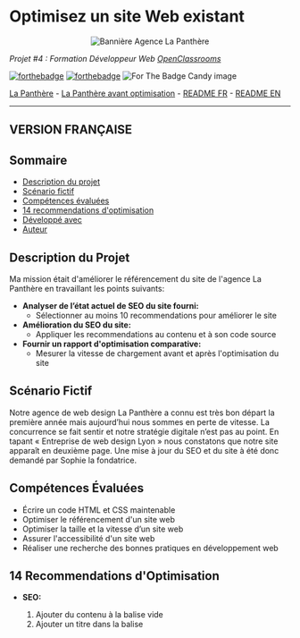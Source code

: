 # Optimisez un site Web existant

<p align="center">
  <img src="/img/banner_la_panthère.png" alt="Bannière Agence La Panthère">
</p>

*Projet #4 : Formation Développeur Web [OpenClassrooms](https://openclassrooms.com/fr/paths/717-developpeur-web)*


[![forthebadge](https://forthebadge.com/images/badges/0-percent-optimized.svg)](https://forthebadge.com) [![forthebadge](https://forthebadge.com/images/badges/uses-git.svg)](https://forthebadge.com) <img src="/images/powered-by-candy.svg" alt="For The Badge Candy image" />

[La Panthère](https://hileene.github.io/BehalalAline_4_25112022/) - [La Panthère avant optimisation]() - <a href="#version-française">README FR</a> - <a href="#english-version">README EN</a>


---
## VERSION FRANÇAISE

## Sommaire

- [Description du projet](#description-du-projet)
- [Scénario fictif](#scénario-fictif)
- [Compétences évaluées](#compétences-évaluées)
- [14 recommendations d'optimisation](#14-recommendations-d-optimisation)
- [Développé avec](#développé-avec)
- [Auteur](#auteur)

## Description du Projet

Ma mission était d'améliorer le référencement du site de l'agence La Panthère en travaillant les points suivants:

- **Analyser de l’état actuel de SEO du site fourni:**
  - Sélectionner au moins 10 recommendations pour améliorer le site
- **Amélioration du SEO du site:**
  - Appliquer les recommendations au contenu et à son code source
- **Fournir un rapport d'optimisation comparative:**
  - Mesurer la vitesse de chargement avant et après l'optimisation du site

## Scénario Fictif

Notre agence de web design La Panthère a connu est très bon départ la première année mais aujourd’hui nous sommes en perte de vitesse. La concurrence se fait sentir et notre stratégie digitale n’est pas au point. En tapant « Entreprise de web design Lyon » nous constatons que notre site apparaît en deuxième page. Une mise à jour du SEO et du site à été donc demandé par Sophie la fondatrice.

## Compétences Évaluées

- Écrire un code HTML et CSS maintenable
- Optimiser le référencement d'un site web
- Optimiser la taille et la vitesse d’un site web
- Assurer l'accessibilité d'un site web
- Réaliser une recherche des bonnes pratiques en développement web


## 14 Recommendations d'Optimisation

- **SEO:**
    1. Ajouter du contenu à la balise <meta description> vide
    2. Ajouter un titre dans la balise <title> vide
    3. Ajouter une balise <meta robots>
    4. Restructurer l’ordre des titres hn en ajoutant une balise <h2>

- **Accessibilité:**
    1. Augmenter le contraste entre le texte et l’arrière-plan
    2. Adapter les textes « alt » au contenu des images
    3. Augmenter la taille de la police
    4. Ajouter du texte aux liens des réseaux sociaux
    5. Modifier les liens redondants
    6. Lier des éléments <input> à des éléments <label> dans le formulaire
    7. Ajouter le focus aux éléments activables (liens, boutons, formulaire)

- **Performance:**
    1. Optimiser les images en termes de format et de taille et leur appliquer une largeur et une hauteur
    2. Minifier certains fichiers CSS et Javascript
    3. Ajouter les propriété et valeur « font-display : swap » au bloc @font-face

## Développé Avec

-   [Visual Studio Code](https://code.visualstudio.com/) 
-   [Validateur W3C](https://validator.w3.org/)
-   [Lighthouse](https://chromewebstore.google.com/detail/lighthouse/blipmdconlkpinefehnmjammfjpmpbjk?hl=fr&pli=1) (Performance, Accessibilité, SEO)
-   [Pagespeed](https://pagespeed.web.dev/?hl=fr) (Performance, Accessibilité, SEO)
-   [Wave](https://wave.webaim.org/) (Accessibilité)
-   [Colour Contrast Analyzer](https://developer.paciellogroup.com/color-contrast-checker/)
-   [Pingdom](https://tools.pingdom.com/) (Pour la taille du site et des dossiers/fichiers)
-   Dev tool Google Chrome
-   [GitHub](https://github.com/) 
-   [GitHub Pages](https://pages.github.com/)

## Author
- [@hileene](https://www.github.com/Hileene) 
- [**Portfolio**](https://portfolio-test.com)



 